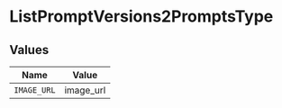 # ListPromptVersions2PromptsType


## Values

| Name        | Value       |
| ----------- | ----------- |
| `IMAGE_URL` | image_url   |